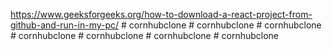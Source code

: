 https://www.geeksforgeeks.org/how-to-download-a-react-project-from-github-and-run-in-my-pc/
#   c o r n h u b c l o n e  
 #   c o r n h u b c l o n e  
 #   c o r n h u b c l o n e  
 #   c o r n h u b c l o n e  
 #   c o r n h u b c l o n e  
 #   c o r n h u b c l o n e  
 #   c o r n h u b c l o n e  
 